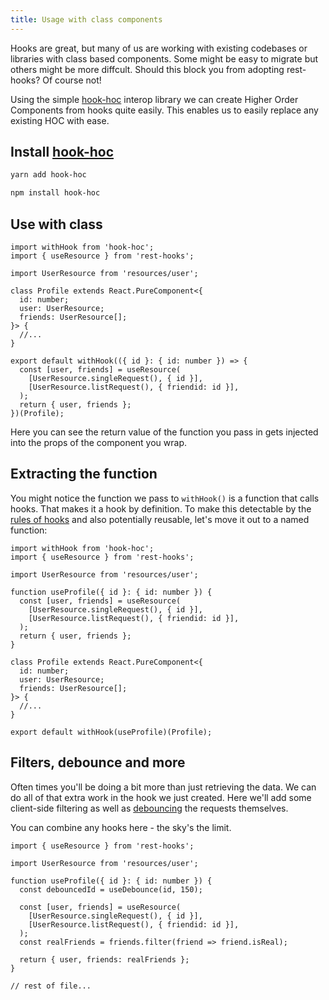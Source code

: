 ```yaml
---
title: Usage with class components
---
```


Hooks are great, but many of us are working with existing codebases or libraries
with class based components. Some might be easy to migrate but others might be
more diffcult. Should this block you from adopting rest-hooks? Of course not!

Using the simple [hook-hoc](https://github.com/ntucker/hook-hoc) interop library
we can create Higher Order Components from hooks quite easily. This enables us
to easily replace any existing HOC with ease.

## Install [hook-hoc](https://github.com/ntucker/hook-hoc)

<!--DOCUSAURUS_CODE_TABS-->
<!--yarn-->

```bash
yarn add hook-hoc
```

<!--npm-->

```bash
npm install hook-hoc
```

<!--END_DOCUSAURUS_CODE_TABS-->

## Use with class

```tsx
import withHook from 'hook-hoc';
import { useResource } from 'rest-hooks';

import UserResource from 'resources/user';

class Profile extends React.PureComponent<{
  id: number;
  user: UserResource;
  friends: UserResource[];
}> {
  //...
}

export default withHook(({ id }: { id: number }) => {
  const [user, friends] = useResource(
    [UserResource.singleRequest(), { id }],
    [UserResource.listRequest(), { friendid: id }],
  );
  return { user, friends };
})(Profile);
```

Here you can see the return value of the function you pass in gets injected into the props
of the component you wrap.

## Extracting the function

You might notice the function we pass to `withHook()` is a function that calls
hooks. That makes it a hook by definition. To make this detectable by the [rules of hooks](https://www.npmjs.com/package/eslint-plugin-react-hooks)
and also potentially reusable, let's move it out to a named function:

```tsx
import withHook from 'hook-hoc';
import { useResource } from 'rest-hooks';

import UserResource from 'resources/user';

function useProfile({ id }: { id: number }) {
  const [user, friends] = useResource(
    [UserResource.singleRequest(), { id }],
    [UserResource.listRequest(), { friendid: id }],
  );
  return { user, friends };
}

class Profile extends React.PureComponent<{
  id: number;
  user: UserResource;
  friends: UserResource[];
}> {
  //...
}

export default withHook(useProfile)(Profile);
```

## Filters, debounce and more

Often times you'll be doing a bit more than just retrieving the data. We can
do all of that extra work in the hook we just created. Here we'll add some
client-side filtering as well as [debouncing](https://usehooks.com/useDebounce/) the requests themselves.

You can combine any hooks here - the sky's the limit.

```tsx
import { useResource } from 'rest-hooks';

import UserResource from 'resources/user';

function useProfile({ id }: { id: number }) {
  const debouncedId = useDebounce(id, 150);

  const [user, friends] = useResource(
    [UserResource.singleRequest(), { id }],
    [UserResource.listRequest(), { friendid: id }],
  );
  const realFriends = friends.filter(friend => friend.isReal);

  return { user, friends: realFriends };
}

// rest of file...
```
